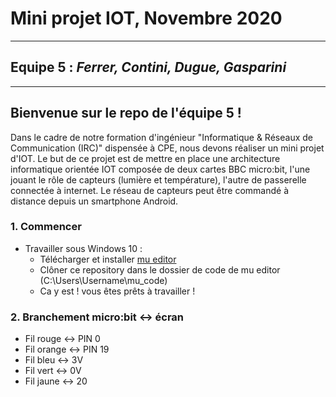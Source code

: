 # Mini projet IOT, Novembre 2020
---
## Equipe 5 : *Ferrer, Contini, Dugue, Gasparini*
---
## Bienvenue sur le repo de l'équipe 5 !
Dans le cadre de notre formation d'ingénieur "Informatique & Réseaux de Communication (IRC)" dispensée à CPE, nous devons réaliser un mini projet d'IOT. Le but de ce projet est de mettre en place une architecture informatique orientée IOT composée de deux cartes BBC micro:bit, l'une jouant le rôle de capteurs (lumière et température), l'autre de passerelle connectée à internet. Le réseau de capteurs peut être commandé à distance depuis un smartphone Android.
### 1. Commencer
- Travailler sous Windows 10 :
    - Télécharger et installer [mu editor](https://codewith.mu/en/download)
    - Clôner ce repository dans le dossier de code de mu editor (C:\Users\Username\mu_code)
    - Ca y est ! vous êtes prêts à travailler !
### 2. Branchement micro:bit <-> écran
- Fil rouge <-> PIN 0
- Fil orange <-> PIN 19
- Fil bleu <-> 3V
- Fil vert <-> 0V
- Fil jaune <-> 20
